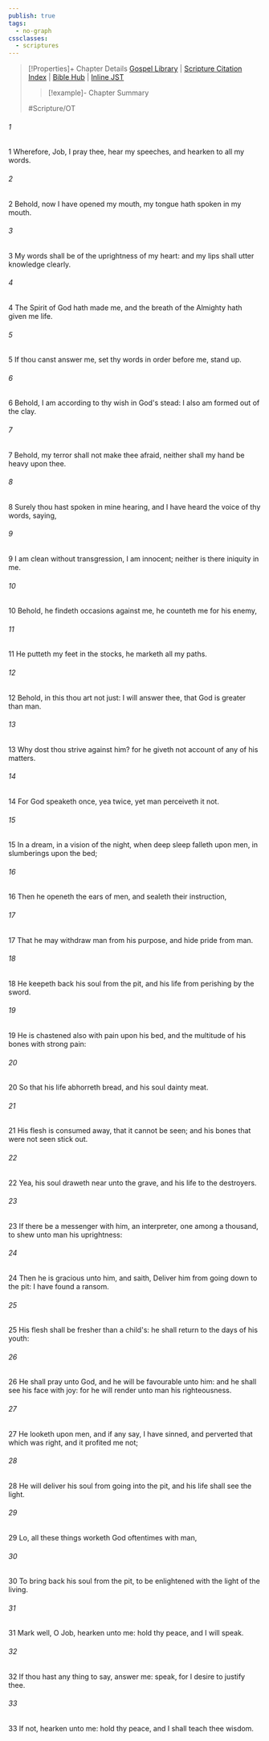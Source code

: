```yaml
---
publish: true
tags:
  - no-graph
cssclasses:
  - scriptures
---
```

>[!Properties]+ Chapter Details
>[Gospel Library](https://churchofjesuschrist.org/study/scriptures/ot/job/33?lang=eng)    |    [Scripture Citation Index](https://scriptures.byu.edu/#07621::c07621)    |    [Bible Hub](https://biblehub.com/job/33.htm)    |    [Inline JST](https://scripturetoolbox.com/html/ic/Job/33.html)
>>[!example]- Chapter Summary
>> 
> 
>
>#Scripture/OT
###### 1
1 Wherefore, Job, I pray thee, hear my speeches, and hearken to all my words.
###### 2
2 Behold, now I have opened my mouth, my tongue hath spoken in my mouth.
###### 3
3 My words shall be of the uprightness of my heart: and my lips shall utter knowledge clearly.
###### 4
4 The Spirit of God hath made me, and the breath of the Almighty hath given me life.
###### 5
5 If thou canst answer me, set thy words in order before me, stand up.
###### 6
6 Behold, I am according to thy wish in God's stead: I also am formed out of the clay.
###### 7
7 Behold, my terror shall not make thee afraid, neither shall my hand be heavy upon thee.
###### 8
8 Surely thou hast spoken in mine hearing, and I have heard the voice of thy words, saying,
###### 9
9 I am clean without transgression, I am innocent; neither is there iniquity in me.
###### 10
10 Behold, he findeth occasions against me, he counteth me for his enemy,
###### 11
11 He putteth my feet in the stocks, he marketh all my paths.
###### 12
12 Behold, in this thou art not just: I will answer thee, that God is greater than man.
###### 13
13 Why dost thou strive against him? for he giveth not account of any of his matters.
###### 14
14 For God speaketh once, yea twice, yet man perceiveth it not.
###### 15
15 In a dream, in a vision of the night, when deep sleep falleth upon men, in slumberings upon the bed;
###### 16
16 Then he openeth the ears of men, and sealeth their instruction,
###### 17
17 That he may withdraw man from his purpose, and hide pride from man.
###### 18
18 He keepeth back his soul from the pit, and his life from perishing by the sword.
###### 19
19 He is chastened also with pain upon his bed, and the multitude of his bones with strong pain:
###### 20
20 So that his life abhorreth bread, and his soul dainty meat.
###### 21
21 His flesh is consumed away, that it cannot be seen; and his bones that were not seen stick out.
###### 22
22 Yea, his soul draweth near unto the grave, and his life to the destroyers.
###### 23
23 If there be a messenger with him, an interpreter, one among a thousand, to shew unto man his uprightness:
###### 24
24 Then he is gracious unto him, and saith, Deliver him from going down to the pit: I have found a ransom.
###### 25
25 His flesh shall be fresher than a child's: he shall return to the days of his youth:
###### 26
26 He shall pray unto God, and he will be favourable unto him: and he shall see his face with joy: for he will render unto man his righteousness.
###### 27
27 He looketh upon men, and if any say, I have sinned, and perverted that which was right, and it profited me not;
###### 28
28 He will deliver his soul from going into the pit, and his life shall see the light.
###### 29
29 Lo, all these things worketh God oftentimes with man,
###### 30
30 To bring back his soul from the pit, to be enlightened with the light of the living.
###### 31
31 Mark well, O Job, hearken unto me: hold thy peace, and I will speak.
###### 32
32 If thou hast any thing to say, answer me: speak, for I desire to justify thee.
###### 33
33 If not, hearken unto me: hold thy peace, and I shall teach thee wisdom.
